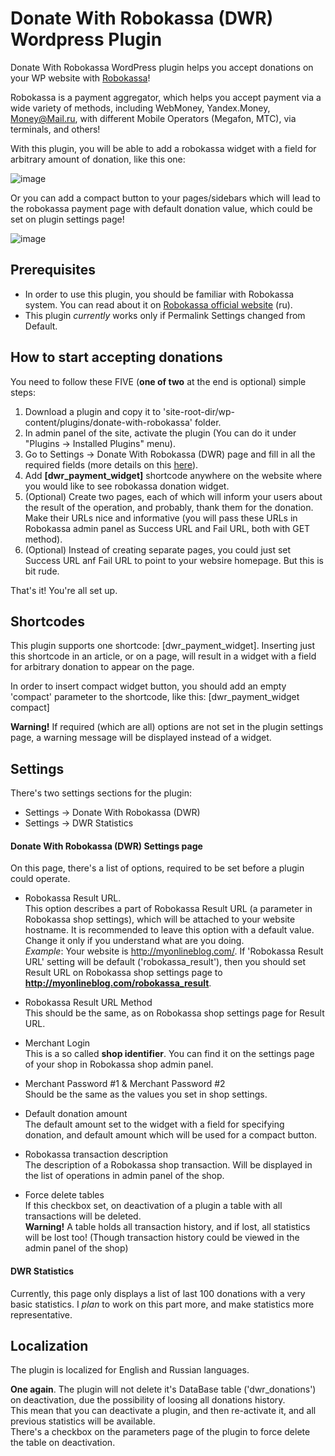 # Donate With Robokassa (DWR) Wordpress Plugin
Donate With Robokassa WordPress plugin helps you accept donations on your WP website with [Robokassa](http://robokassa.ru "Robokassa Website")!

Robokassa is a payment aggregator, which helps you accept payment via a wide variety of methods, including WebMoney, Yandex.Money, Money@Mail.ru,
with different Mobile Operators (Megafon, MTC), via terminals, and others!

With this plugin, you will be able to add a robokassa widget with a field for arbitrary amount of donation, like this one:

![image](https://cloud.githubusercontent.com/assets/1384973/6256310/cbb23562-b7bf-11e4-9868-532b18fe5154.png)

Or you can add a compact button to your pages/sidebars which will lead to the robokassa payment page with default donation
value, which could be set on plugin settings page!

![image](https://cloud.githubusercontent.com/assets/1384973/6256359/2cb64ca4-b7c0-11e4-91ad-f4efc222d127.png)

## Prerequisites
* In order to use this plugin, you should be familiar with Robokassa system. You can read about it on [Robokassa official website](http://robokassa.ru "Robokassa Website") (ru).
* This plugin _currently_ works only if Permalink Settings changed from Default.

## How to start accepting donations
You need to follow these FIVE (**one of two** at the end is optional) simple steps:

1. Download a plugin and copy it to 'site-root-dir/wp-content/plugins/donate-with-robokassa' folder.
2. In admin panel of the site, activate the plugin (You can do it under "Plugins -> Installed Plugins" menu).
3. Go to Settings -> Donate With Robokassa (DWR) page and fill in all the required fields (more details on this [here](https://github.com/Malgin/dwr-wp-plugin#donate-with-robokassa-dwr-settings-page)).
4. Add **[dwr_payment_widget]** shortcode anywhere on the website where you would like to see robokassa donation widget.
5. (Optional) Create two pages, each of which will inform your users about the result of the operation, and probably, thank them for
   the donation. Make their URLs nice and informative (you will pass these URLs in Robokassa admin panel as Success URL and Fail URL,
   both with GET method).
6. (Optional) Instead of creating separate pages, you could just set Success URL anf Fail URL to point to your websire homepage. But this is bit rude.

That's it! You're all set up.

## Shortcodes
This plugin supports one shortcode: [dwr_payment_widget]. Inserting just this shortcode in an article, or on a page, will result in
a widget with a field for arbitrary donation to appear on the page.

In order to insert compact widget button, you should add an empty 'compact' parameter to the shortcode, like this: [dwr_payment_widget compact]

**Warning!** If required (which are all) options are not set in the plugin settings page, a warning message will be displayed instead of a widget.

## Settings
There's two settings sections for the plugin:

* Settings -> Donate With Robokassa (DWR)
* Settings -> DWR Statistics

#### Donate With Robokassa (DWR) Settings page
On this page, there's a list of options, required to be set before a plugin could operate.

* Robokassa Result URL.  
This option describes a part of Robokassa Result URL (a parameter in Robokassa shop settings), which will be attached to your website hostname.
It is recommended to leave this option with a default value. Change it only if you understand what are you doing.  
_Example_: Your website is http://myonlineblog.com/. If 'Robokassa Result URL' setting will be default ('robokassa_result'), then you should
set Result URL on Robokassa shop settings page to **http://myonlineblog.com/robokassa_result**.

* Robokassa Result URL Method  
This should be the same, as on Robokassa shop settings page for Result URL.

* Merchant Login  
This is a so called **shop identifier**. You can find it on the settings page of your shop in Robokassa shop admin panel.

* Merchant Password #1 & Merchant Password #2  
Should be the same as the values you set in shop settings.

* Default donation amount  
The default amount set to the widget with a field for specifying donation, and default amount which will be used for a compact button.

* Robokassa transaction description  
The description of a Robokassa shop transaction. Will be displayed in the list of operations in admin panel of the shop.

* Force delete tables  
If this checkbox set, on deactivation of a plugin a table with all transactions will be deleted.  
**Warning!** A table holds all transaction history, and if lost, all statistics will be lost too! (Though transaction history could be
viewed in the admin panel of the shop)

#### DWR Statistics
Currently, this page only displays a list of last 100 donations with a very basic statistics. I _plan_ to work on this part more, and make 
statistics more representative.

## Localization
The plugin is localized for English and Russian languages.

**One again**. The plugin will not delete it's DataBase table ('dwr_donations') on deactivation, due the possibility of loosing all donations history.  
This mean that you can deactivate a plugin, and then re-activate it, and all previous statistics will be available.  
There's a checkbox on the parameters page of the plugin to force delete the table on deactivation.

